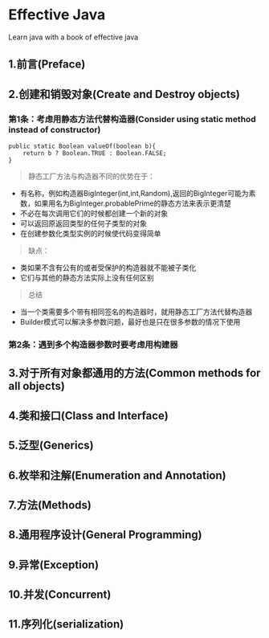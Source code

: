 # Effective Java
Learn java with a book of effective java

## 1.前言(Preface)

## 2.创建和销毁对象(Create and Destroy objects)
### 第1条：考虑用静态方法代替构造器(Consider using static method instead of constructor)
```
public static Boolean valueOf(boolean b){
    return b ? Boolean.TRUE : Boolean.FALSE;
}
```
> 静态工厂方法与构造器不同的优势在于：
- 有名称，例如构造器BigInteger(int,int,Random),返回的BigInteger可能为素数，如果用名为BigInteger.probablePrime的静态方法来表示更清楚
- 不必在每次调用它们的时候都创建一个新的对象
- 可以返回原返回类型的任何子类型的对象
- 在创建参数化类型实例的时候使代码变得简单

> 缺点：
- 类如果不含有公有的或者受保护的构造器就不能被子类化
- 它们与其他的静态方法实际上没有任何区别

> 总结
- 当一个类需要多个带有相同签名的构造器时，就用静态工厂方法代替构造器
- Builder模式可以解决多参数问题，最好也是只在很多参数的情况下使用

### 第2条：遇到多个构造器参数时要考虑用构建器

## 3.对于所有对象都通用的方法(Common methods for all objects)

## 4.类和接口(Class and Interface)

## 5.泛型(Generics)

## 6.枚举和注解(Enumeration and Annotation)

## 7.方法(Methods)

## 8.通用程序设计(General Programming)

## 9.异常(Exception)

## 10.并发(Concurrent)

## 11.序列化(serialization)